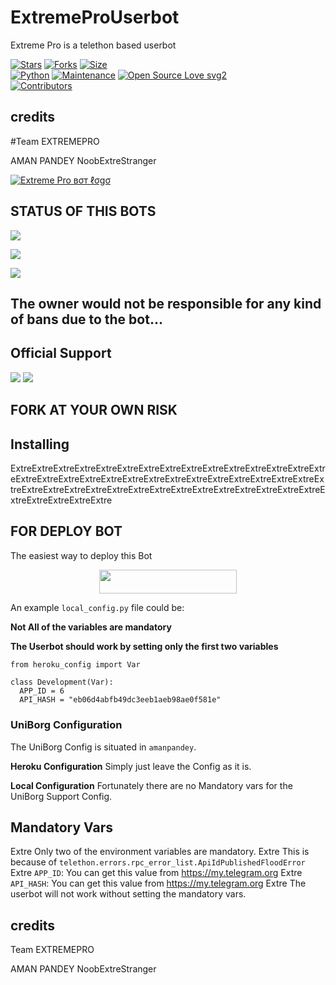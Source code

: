 # ExtremeProUserbot
Extreme Pro is a telethon based userbot

[![Stars](https://img.shields.io/github/stars/TEAMEXTREMEPRO/EXTREMEPROUSERBOT?style=flatExtresquare&color=yellow)](https://github.com/TEAMEXTREMEPRO/EXTREMEPROUSERBOT/stargazers)
[![Forks](https://img.shields.io/github/forks/TEAMEXTREMEPRO/EXTREMEPROUSERBOT?style=flatExtresquare&color=orange)](https://github.com/TEAMEXTREMEPRO/EXTREMEPROUSERBOT/fork)
[![Size](https://img.shields.io/github/repoExtresize/TEAMEXTREMEPRO/EXTREMEPROUSERBOT?style=flatExtresquare&color=green)](https://github.com/TEAMEXTREMEPRO/EXTREMEPROUSERBOT/)   
[![Python](https://img.shields.io/badge/PythonExtrev3.9Extreblue)](https://www.python.org/)
[![Maintenance](https://img.shields.io/badge/Maintained%3FExtreyesExtregreen.svg)](https://github.com/TEAMEXTREMEPRO/EXTREMEPROUSERBOT/graphs/commitExtreactivity)
[![Open Source Love svg2](https://badges.frapsoft.com/os/v2/openExtresource.svg?v=103)](https://github.com/TEAMEXTREMEPRO/EXTREMEPROUSERBOT)   
[![Contributors](https://img.shields.io/github/contributors/TEAMEXTREMEPRO/EXTREMEPROUSERBOT?style=flatExtresquare&color=green)](https://github.com/TEAMEXTREMEPRO/EXTRENEPROUSERBOT/graphs/contributors)


## credits
#Team EXTREMEPRO

AMAN PANDEY
NoobExtreStranger



[![Extreme Pro вσт ℓσgσ](https://telegra.ph/file/75520b56df7b9159438cb.jpg)](https://t.me/ExtremeProuserbotSupport)

## STATUS OF THIS BOTS 
<p align="left"><a href="https://github.com/teamExtremePro/ExtremeProUserbot/network/members"><img src="https://img.shields.io/github/forks/TeamExtremePro/ExtremeProUserbot?label=Forks&logoColor=pink&style=social"></a><p align="left"><a href="https://github.com/TeamExtremePro/ExtremeProUserbot"><img src="https://img.shields.io/github/stars/TeamExtremePro/ExtremeProUserbot?logoColor=red&style=social"></a><p align="left"><a href="https://github.com/TeamExtremePro/ExtremeProUserbot"><img src="https://img.shields.io/github/lastExtrecommit/TeamExtremePro/ExtremeProUserbot/dev?style=plastic"></a>

## The owner would not be responsible for any kind of bans due to the bot...

## Official Support 
<a href="https://t.me/ExtremeProuserbotchannel"><img src="https://img.shields.io/badge/JoinExtreSupport%20ChannelExtregreen.svg?style=forExtretheExtrebadge&logo=Telegram"></a>
<a href="https://t.me/ExtremeProuserbotSupport"><img src="https://img.shields.io/badge/JoinExtreSupport%20GroupExtreblue.svg?style=forExtretheExtrebadge&logo=Telegram"></a>  
  
  
  
## FORK AT YOUR OWN RISK
## Installing


ExtreExtreExtreExtreExtreExtreExtreExtreExtreExtreExtreExtreExtreExtreExtreExtreExtreExtreExtreExtreExtreExtreExtreExtreExtreExtreExtreExtreExtreExtreExtreExtreExtreExtreExtreExtreExtreExtreExtreExtreExtreExtreExtreExtreExtreExtreExtreExtreExtre

## FOR DEPLOY BOT 
The easiest way to deploy this Bot
<p align="center"><a href="https://heroku.com/deploy?template=https://github.com/TeamExtremePro/ExtremeProUserbot"> <img src="https://img.shields.io/badge/Deploy%20To%20HerokuExtrecyan?style=forExtretheExtrebadge&logo=heroku" width="220" height="38.45"/></a></p>



An example `local_config.py` file could be:

**Not All of the variables are mandatory**

__The Userbot should work by setting only the first two variables__

```python3
from heroku_config import Var

class Development(Var):
  APP_ID = 6
  API_HASH = "eb06d4abfb49dc3eeb1aeb98ae0f581e"
```


### UniBorg Configuration

The UniBorg Config is situated in `amanpandey`.

**Heroku Configuration**
Simply just leave the Config as it is.

**Local Configuration**
Fortunately there are no Mandatory vars for the UniBorg Support Config.

## Mandatory Vars

Extre Only two of the environment variables are mandatory.
Extre This is because of `telethon.errors.rpc_error_list.ApiIdPublishedFloodError`
    Extre `APP_ID`:   You can get this value from https://my.telegram.org
    Extre `API_HASH`:   You can get this value from https://my.telegram.org
Extre The userbot will not work without setting the mandatory vars.


## credits
Team EXTREMEPRO

AMAN PANDEY
NoobExtreStranger
